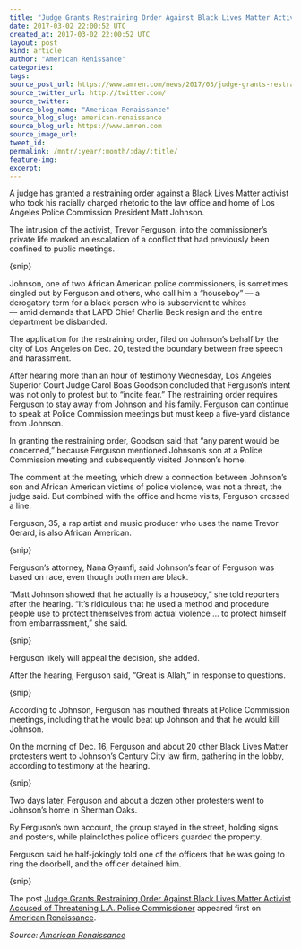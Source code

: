 ```yaml
---
title: "Judge Grants Restraining Order Against Black Lives Matter Activist Accused of Threatening L.A. Police Commissioner"
date: 2017-03-02 22:00:52 UTC
created_at: 2017-03-02 22:00:52 UTC
layout: post
kind: article
author: "American Renissance"
categories: 
tags: 
source_post_url: https://www.amren.com/news/2017/03/judge-grants-restraining-order-black-lives-matter-activist-accused-threatening-l-police-commissioner/
source_twitter_url: http://twitter.com/
source_twitter: 
source_blog_name: "American Renaissance"
source_blog_slug: american-renaissance
source_blog_url: https://www.amren.com
source_image_url: 
tweet_id:
permalink: /mntr/:year/:month/:day/:title/
feature-img: 
excerpt:
---
```

<div id="fb-root"></div>
<p>A judge has granted a restraining order against a Black Lives Matter activist who took his racially charged rhetoric to the law office and home of Los Angeles Police Commission President Matt Johnson.</p>
<p>The intrusion of the activist, Trevor Ferguson, into the commissioner’s private life marked an escalation of a conflict that had previously been confined to public meetings.</p>
<p>{snip}</p>
<p>Johnson, one of two African American police commissioners, is sometimes singled out by Ferguson and others, who call him a “houseboy” — a derogatory term for a black person who is subservient to whites — amid demands that LAPD Chief Charlie Beck resign and the entire department be disbanded.</p>
<p>The application for the restraining order, filed on Johnson’s behalf by the city of Los Angeles on Dec. 20, tested the boundary between free speech and harassment.</p>
<p>After hearing more than an hour of testimony Wednesday, Los Angeles Superior Court Judge Carol Boas Goodson concluded that Ferguson’s intent was not only to protest but to “incite fear.” The restraining order requires Ferguson to stay away from Johnson and his family. Ferguson can continue to speak at Police Commission meetings but must keep a five-yard distance from Johnson.</p>
<p>In granting the restraining order, Goodson said that “any parent would be concerned,” because Ferguson mentioned Johnson’s son at a Police Commission meeting and subsequently visited Johnson’s home.</p>
<p>The comment at the meeting, which drew a connection between Johnson’s son and African American victims of police violence, was not a threat, the judge said. But combined with the office and home visits, Ferguson crossed a line.</p>
<p>Ferguson, 35, a rap artist and music producer who uses the name Trevor Gerard, is also African American.</p>
<p>{snip}</p>
<p>Ferguson’s attorney, Nana Gyamfi, said Johnson’s fear of Ferguson was based on race, even though both men are black.</p>
<p>“Matt Johnson showed that he actually is a houseboy,” she told reporters after the hearing. “It’s ridiculous that he used a method and procedure people use to protect themselves from actual violence … to protect himself from embarrassment,” she said.</p>
<p>{snip}</p>
<p>Ferguson likely will appeal the decision, she added.</p>
<p>After the hearing, Ferguson said, “Great is Allah,” in response to questions.</p>
<p>{snip}</p>
<p>According to Johnson, Ferguson has mouthed threats at Police Commission meetings, including that he would beat up Johnson and that he would kill Johnson.</p>
<p>On the morning of Dec. 16, Ferguson and about 20 other Black Lives Matter protesters went to Johnson’s Century City law firm, gathering in the lobby, according to testimony at the hearing.</p>
<p>{snip}</p>
<p>Two days later, Ferguson and about a dozen other protesters went to Johnson’s home in Sherman Oaks.</p>
<p>By Ferguson’s own account, the group stayed in the street, holding signs and posters, while plainclothes police officers guarded the property.</p>
<p>Ferguson said he half-jokingly told one of the officers that he was going to ring the doorbell, and the officer detained him.</p>
<p>{snip}</p>
<p>The post <a rel="nofollow" href="https://www.amren.com/news/2017/03/judge-grants-restraining-order-black-lives-matter-activist-accused-threatening-l-police-commissioner/">Judge Grants Restraining Order Against Black Lives Matter Activist Accused of Threatening L.A. Police Commissioner</a> appeared first on <a rel="nofollow" href="https://www.amren.com">American Renaissance</a>.</p><div class="">
    <i>Source: <a href="https://www.amren.com">American Renaissance</a></i>
</div>
